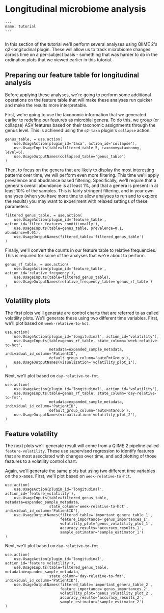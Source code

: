 # Longitudinal microbiome analysis

```{usage-scope}
---
name: tutorial
---
```

```{usage-selector}
```

In this section of the tutorial we'll perform several analyses using QIIME 2's
q2-longitudinal plugin. These will allow us to track microbiome changes 
across time on a per-subject basis - something that was harder to do in the
ordination plots that we viewed earlier in this tutorial. 

## Preparing our feature table for longitudinal analysis

Before applying these analyses, we're going to perform some additional 
operations on the feature table that will make these analyses run quicker and 
make the results more interpretable. 

First, we're going to use the taxonomic information that we generated earlier
to redefine our features as microbial genera. To do this, we group (or 
collapse) ASV features based on their taxonomic assignments through the genus 
level. This is achieved using the `q2-taxa` plugin's `collapse` action.

```{usage}
genus_table, = use.action(
    use.UsageAction(plugin_id='taxa', action_id='collapse'),
    use.UsageInputs(table=filtered_table_5, taxonomy=taxonomy, level=6),
    use.UsageOutputNames(collapsed_table='genus_table')
)
```

Then, to focus on the genera that are likely to display the most interesting 
patterns over time, we will perform even more filtering. This time we'll 
apply prevalence and abudnance based filtering. Specifically, we'll require
that a genera's overall abundance is at least 1%, and that a genera is present
in at least 10% of the samples. This is fairly stringent filtering, and in your 
own analyses (when you have more time to allow analyses to run and to explore
the results) you may want to experiment with relaxed settings of these 
parameters.

```{usage}
filtered_genus_table, = use.action(
    use.UsageAction(plugin_id='feature_table', action_id='filter_features_conditionally'),
    use.UsageInputs(table=genus_table, prevalence=0.1, abundance=0.01),
    use.UsageOutputNames(filtered_table='filtered_genus_table')
)
```

Finally, we'll convert the counts in our feature table to relative frequencies.
This is required for some of the analyses that we're about to perform. 

```{usage}
genus_rf_table, = use.action(
    use.UsageAction(plugin_id='feature_table', action_id='relative_frequency'),
    use.UsageInputs(table=filtered_genus_table),
    use.UsageOutputNames(relative_frequency_table='genus_rf_table')
)
```

## Volatility plots

The first plots we'll generate are control charts that are referred to as 
called volatility plots. We'll generate these using two different time 
variables. First, we'll plot based on  `week-relative-to-hct`.

```{usage}
use.action(
    use.UsageAction(plugin_id='longitudinal', action_id='volatility'),
    use.UsageInputs(table=genus_rf_table, state_column='week-relative-to-hct',
                    metadata=expanded_sample_metadata, individual_id_column='PatientID',
                    default_group_column='autoFmtGroup'),
    use.UsageOutputNames(visualization='volatility_plot_1'),
)
```

Next, we'll plot based on `day-relative-to-fmt`. 

```{usage}
use.action(
    use.UsageAction(plugin_id='longitudinal', action_id='volatility'),
    use.UsageInputs(table=genus_rf_table, state_column='day-relative-to-fmt',
                    metadata=expanded_sample_metadata, individual_id_column='PatientID',
                    default_group_column='autoFmtGroup'),
    use.UsageOutputNames(visualization='volatility_plot_2'),
)
```

## Feature volatility

The next plots we'll generate result will come from a QIIME 2 pipeline called
`feature-volatility`. These use supervised regression to identify features 
that are most associated with changes over time, and add plotting of those 
features to a volatility control chart. 

Again, we'll generate the same plots but using two different time variables on
the x-axes. First, we'll plot based on  `week-relative-to-hct`.

```{usage}
use.action(
    use.UsageAction(plugin_id='longitudinal', action_id='feature_volatility'),
    use.UsageInputs(table=filtered_genus_table, metadata=expanded_sample_metadata,
                    state_column='week-relative-to-hct', individual_id_column='PatientID'),
    use.UsageOutputNames(filtered_table='important_genera_table_1',
                         feature_importance='genus_importances_1',
                         volatility_plot='genus_volatility_plot_1',
                         accuracy_results='accuracy_results_1',
                         sample_estimator='sample_estimator_1')
)
```

Next, we'll plot based on `day-relative-to-fmt`. 

```{usage}
use.action(
    use.UsageAction(plugin_id='longitudinal', action_id='feature_volatility'),
    use.UsageInputs(table=filtered_genus_table, metadata=expanded_sample_metadata,
                    state_column='day-relative-to-fmt', individual_id_column='PatientID'),
    use.UsageOutputNames(filtered_table='important_genera_table_2',
                         feature_importance='genus_importances_2',
                         volatility_plot='genus_volatility_plot_2',
                         accuracy_results='accuracy_results_2',
                         sample_estimator='sample_estimator_2')
)
```
